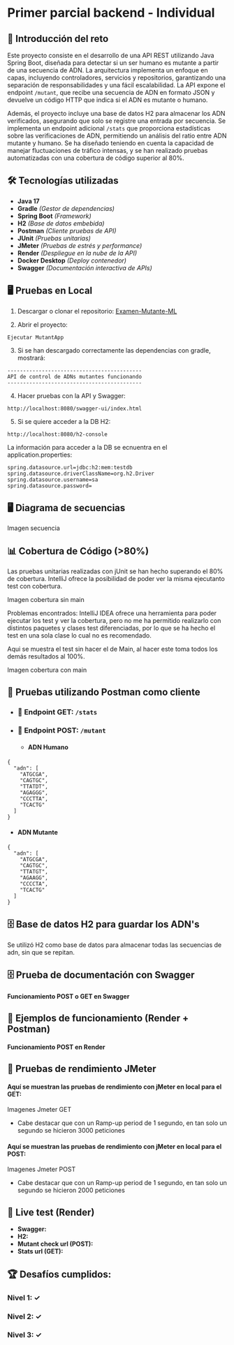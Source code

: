 # **Primer parcial backend - Individual**

## 🧬 Introducción del reto

Este proyecto consiste en el desarrollo de una API REST utilizando Java Spring Boot, diseñada para detectar si un ser humano es mutante a partir de una secuencia de ADN. La arquitectura implementa un enfoque en capas, incluyendo controladores, servicios y repositorios, garantizando una separación de responsabilidades y una fácil escalabilidad. La API expone el endpoint `/mutant`, que recibe una secuencia de ADN en formato JSON y devuelve un código HTTP que indica si el ADN es mutante o humano.

Además, el proyecto incluye una base de datos H2 para almacenar los ADN verificados, asegurando que solo se registre una entrada por secuencia. Se implementa un endpoint adicional `/stats` que proporciona estadísticas sobre las verificaciones de ADN, permitiendo un análisis del ratio entre ADN mutante y humano. Se ha diseñado teniendo en cuenta la capacidad de manejar fluctuaciones de tráfico intensas, y se han realizado pruebas automatizadas con una cobertura de código superior al 80%.

## 🛠️ Tecnologías utilizadas

- **Java 17**
- **Gradle** *(Gestor de dependencias)*
- **Spring Boot** *(Framework)*
- **H2** *(Base de datos embebida)*
- **Postman** *(Cliente pruebas de API)*
- **JUnit** *(Pruebas unitarias)*
- **JMeter** *(Pruebas de estrés y performance)*
- **Render** *(Despliegue en la nube de la API)*
- **Docker Desktop** *(Deploy contenedor)*
- **Swagger** *(Documentación interactiva de APIs)*

## 🖥️ Pruebas en Local

1. Descargar o clonar el repositorio: [Examen-Mutante-ML](https://github.com/AgusAstuDev/Examen-Mutante-ML/archive/refs/heads/main.zip)


2. Abrir el proyecto:

<pre><code>Ejecutar MutantApp</code></pre>

3. Si se han descargado correctamente las dependencias con gradle, mostrará:

<pre><code>------------------------------------------- 
API de control de ADNs mutantes funcionando
-------------------------------------------
</code></pre>

4. Hacer pruebas con la API y Swagger:
<pre><code>http://localhost:8080/swagger-ui/index.html
</code></pre>

5. Si se quiere acceder a la DB H2:
<pre><code>http://localhost:8080/h2-console
</code></pre>
La información para acceder a la DB se ecnuentra en el application.properties:
<pre><code>spring.datasource.url=jdbc:h2:mem:testdb
spring.datasource.driverClassName=org.h2.Driver
spring.datasource.username=sa
spring.datasource.password=
</code></pre>

## 🖥️ Diagrama de secuencias

Imagen secuencia

## 📊 Cobertura de Código (>80%)

Las pruebas unitarias realizadas con jUnit se han hecho superando el 80% de cobertura. IntelliJ ofrece la posibilidad de poder ver la misma ejecutanto test con cobertura.

Imagen cobertura sin main

Problemas encontrados: IntelliJ IDEA ofrece una herramienta para poder ejecutar los test y ver la cobertura, pero no me ha permitido realizarlo con distintos paquetes y clases test diferenciadas, por lo que se ha hecho el test en una sola clase lo cual no es recomendado.

Aqui se muestra el test sin hacer el de Main, al hacer este toma todos los demás resultados al 100%.

Imagen cobertura con main

## 🧪 Pruebas utilizando Postman como cliente

* ### 🔬 Endpoint GET: <code>/stats</code>

* ### 🔬 Endpoint POST: <code>/mutant</code>

  * #### ADN Humano
<pre><code>{
  "adn": [
    "ATGCGA", 
    "CAGTGC", 
    "TTATDT", 
    "AGAGGG", 
    "CCCTTA", 
    "TCACTG"
  ]
}
</code></pre>

  * #### ADN Mutante
<pre><code>{
  "adn": [
    "ATGCGA", 
    "CAGTGC", 
    "TTATGT", 
    "AGAAGG", 
    "CCCCTA", 
    "TCACTG"
  ]
}
</code></pre>

## 🗄️ Base de datos H2 para guardar los ADN's
Se utilizó H2 como base de datos para almacenar todas las secuencias de adn, sin que se repitan.

## 🗄️ Prueba de documentación con Swagger
#### Funcionamiento POST o GET en Swagger


## 🧪 Ejemplos de funcionamiento (Render + Postman)

#### Funcionamiento POST en Render

## 🔨 Pruebas de rendimiento JMeter

#### Aquí se muestran las pruebas de rendimiento con jMeter en local para el GET:

Imagenes Jmeter GET

- Cabe destacar que con un Ramp-up period de 1 segundo, en tan solo un segundo se hicieron 3000 peticiones

#### Aquí se muestran las pruebas de rendimiento con jMeter en local para el POST:

Imagenes Jmeter POST

- Cabe destacar que con un Ramp-up period de 1 segundo, en tan solo un segundo se hicieron 2000 peticiones

## 🧬 Live test (Render)

- **Swagger:** 
- **H2:**  
- **Mutant check url (POST):**  
- **Stats url (GET):**  

## 🏆 Desafíos cumplidos:
### Nivel 1: ✓
### Nivel 2: ✓
### Nivel 3: ✓
